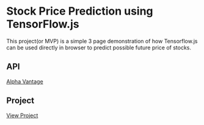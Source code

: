 # Stock Price Prediction using TensorFlow.js
This project(or MVP) is a simple 3 page demonstration of how Tensorflow.js can be used directly in browser to predict possible future price of stocks.

## API
[Alpha Vantage](https://www.alphavantage.co/)

## Project
[View Project](https://ticker-tensor.netlify.app/)
